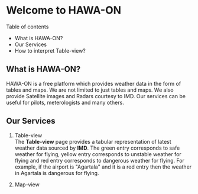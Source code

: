 # Welcome to HAWA-ON    

Table of contents    
- What is HAWA-ON?
- Our Services
- How to interpret Table-view?

## What is HAWA-ON?
HAWA-ON is a free platform which provides weather data in the form of tables and maps. We are not limited to just tables and maps. We also provide Satellite images and Radars courtesy to IMD. Our services can be useful for pilots, meterologists and many others.    

## Our Services
1. Table-view    
The **Table-view** page provides a tabular representation of latest weather data sourced by **IMD**. The green entry corresponds to safe weather for flying, yellow entry corresponds to unstable weather for flying and red entry corresponds to dangerous weather for flying. For example, if the airport is "Agartala" and it is a red entry then the weather in Agartala is dangerous for flying.    

2. Map-view